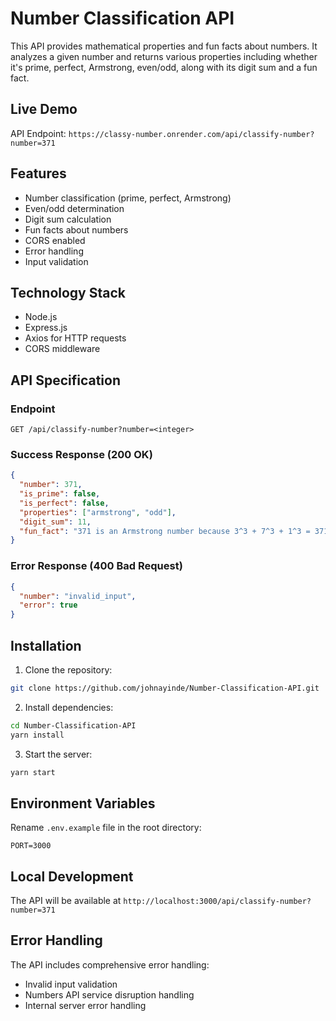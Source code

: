 # Number Classification API

This API provides mathematical properties and fun facts about numbers. It analyzes a given number and returns various properties including whether it's prime, perfect, Armstrong, even/odd, along with its digit sum and a fun fact.

## Live Demo

API Endpoint: `https://classy-number.onrender.com/api/classify-number?number=371`

## Features

- Number classification (prime, perfect, Armstrong)
- Even/odd determination
- Digit sum calculation
- Fun facts about numbers
- CORS enabled
- Error handling
- Input validation

## Technology Stack

- Node.js
- Express.js
- Axios for HTTP requests
- CORS middleware

## API Specification

### Endpoint

```
GET /api/classify-number?number=<integer>
```

### Success Response (200 OK)

```json
{
  "number": 371,
  "is_prime": false,
  "is_perfect": false,
  "properties": ["armstrong", "odd"],
  "digit_sum": 11,
  "fun_fact": "371 is an Armstrong number because 3^3 + 7^3 + 1^3 = 371"
}
```

### Error Response (400 Bad Request)

```json
{
  "number": "invalid_input",
  "error": true
}
```

## Installation

1. Clone the repository:

```bash
git clone https://github.com/johnayinde/Number-Classification-API.git
```

2. Install dependencies:

```bash
cd Number-Classification-API
yarn install
```

3. Start the server:

```bash
yarn start
```

## Environment Variables

Rename `.env.example` file in the root directory:

```
PORT=3000
```

## Local Development

The API will be available at `http://localhost:3000/api/classify-number?number=371`

## Error Handling

The API includes comprehensive error handling:

- Invalid input validation
- Numbers API service disruption handling
- Internal server error handling
